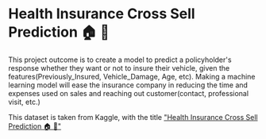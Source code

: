 # Health Insurance Cross Sell Prediction 🏠 🏥
This project outcome is to create a model to predict a policyholder's response whether they want or not to insure their vehicle, given the features(Previously_Insured, Vehicle_Damage, Age, etc). Making a machine learning model will ease the insurance company in reducing the time and expenses used on sales and reaching out customer(contact, professional visit, etc.) 

This dataset is taken from Kaggle, with the title ["Health Insurance Cross Sell Prediction 🏠 🏥"](https://www.kaggle.com/anmolkumar/health-insurance-cross-sell-prediction)
